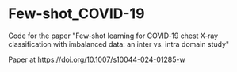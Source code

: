 # Few-shot_COVID-19
Code for the paper "Few‑shot learning for COVID‑19 chest X‑ray classification with imbalanced data: an inter vs. intra domain study"

Paper at https://doi.org/10.1007/s10044-024-01285-w
